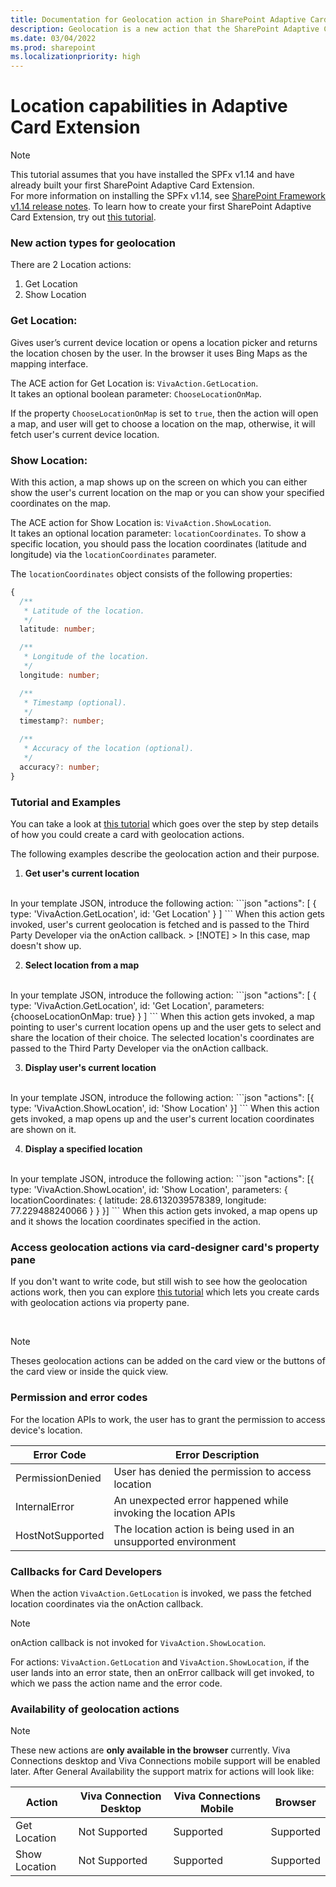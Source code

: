 ```yaml
---
title: Documentation for Geolocation action in SharePoint Adaptive Card Extension
description: Geolocation is a new action that the SharePoint Adaptive Card Extension framework supports, which enables third party developers to come up with their location specific scenarios.
ms.date: 03/04/2022
ms.prod: sharepoint
ms.localizationpriority: high
---
```

# Location capabilities in Adaptive Card Extension

> [!NOTE]
> This tutorial assumes that you have installed the SPFx v1.14 and have already built your first SharePoint Adaptive Card Extension.<br/>
> For more information on installing the SPFx v1.14, see [SharePoint Framework v1.14 release notes](../../../../release-1.14.md).
> To learn how to create your first SharePoint Adaptive Card Extension, try out [this tutorial](../../../get-started/build-first-sharepoint-adaptive-card-extension.md).

### New action types for geolocation

There are 2 Location actions:
1. Get Location
2. Show Location

### Get Location:
Gives user’s current device location or opens a location picker and returns the location chosen by the user. In the browser it uses Bing Maps as the mapping interface.

The ACE action for Get Location is: `VivaAction.GetLocation`. <br/>
It takes an optional boolean parameter: `ChooseLocationOnMap`.

If the property `ChooseLocationOnMap` is set to `true`, then the action will open a map, and user will get to choose a location on the map, otherwise, it will fetch user's current device location.

### Show Location:
With this action, a map shows up on the screen on which you can either show the user's current location on the map or you can show your specified coordinates on the map.

The ACE action for Show Location is: `VivaAction.ShowLocation`. <br/>
It takes an optional location parameter: `locationCoordinates`.
To show a specific location, you should pass the location coordinates (latitude and longitude) via the `locationCoordinates` parameter. <br/>

The `locationCoordinates` object consists of the following properties:
```typescript
{
  /**
   * Latitude of the location.
   */
  latitude: number;

  /**
   * Longitude of the location.
   */
  longitude: number;

  /**
   * Timestamp (optional).
   */
  timestamp?: number;

  /**
   * Accuracy of the location (optional).
   */
  accuracy?: number;
}
```

### Tutorial and Examples
You can take a look at [this tutorial](./GeolocationTutorial.md) which goes over the step by step details of how you could create a card with geolocation actions.

The following examples describe the geolocation action and their purpose.

1. <b> Get user's current location </b>
<br/>
In your template JSON, introduce the following action:
    ```json
       "actions": [
          {
            type: 'VivaAction.GetLocation',
            id: 'Get Location'
          }
        ]
    ```
    When this action gets invoked, user's current geolocation is fetched and is passed to the Third Party Developer via the onAction callback.
    > [!NOTE]
    > In this case, map doesn't show up. 

2. <b> Select location from a map </b>
<br/>
In your template JSON, introduce the following action:
    ```json
       "actions": [
          {
            type: 'VivaAction.GetLocation',
            id: 'Get Location',
            parameters: {chooseLocationOnMap: true}
          }
        ]
    ```
    When this action gets invoked, a map pointing to user's current location opens up and the user gets to select and share the location of their choice. The selected location's coordinates are passed to the Third Party Developer via the onAction callback.

3. <b> Display user's current location </b>
<br/>
In your template JSON, introduce the following action:
    ```json
       "actions": [{
          type: 'VivaAction.ShowLocation',
          id: 'Show Location'
        }]
    ```
    When this action gets invoked, a map opens up and the user's current location coordinates are shown on it.

4. <b> Display a specified location </b>
<br/>
In your template JSON, introduce the following action:
    ```json
       "actions": [{
          type: 'VivaAction.ShowLocation',
          id: 'Show Location',
          parameters: {
            locationCoordinates: {
              latitude: 28.6132039578389,
              longitude: 77.229488240066
            }
          }
        }]
    ```
    When this action gets invoked, a map opens up and it shows the location coordinates specified in the action.

### Access geolocation actions via card-designer card's property pane
If you don't want to write code, but still wish to see how the geolocation actions work, then you can explore [this tutorial](./GeolocationPropertyPane.md) which lets you create cards with geolocation actions via property pane.

<br/>

> [!NOTE]
> Theses geolocation actions can be added on the card view or the buttons of the card view or inside the quick view.

### Permission and error codes
For the location APIs to work, the user has to grant the permission to access device's location.


  Error Code        | Error Description
  ----------------- | -----------------
  PermissionDenied  | User has denied the permission to access location
  InternalError     | An unexpected error happened while invoking the location APIs
  HostNotSupported  | The location action is being used in an unsupported environment


### Callbacks for Card Developers
When the action `VivaAction.GetLocation` is invoked, we pass the fetched location coordinates via the onAction callback.
> [!NOTE]
> onAction callback is not invoked for `VivaAction.ShowLocation`.

For actions: `VivaAction.GetLocation` and `VivaAction.ShowLocation`, if the user lands into an error state, then an onError callback will get invoked, to which we pass the action name and the error code.

### Availability of geolocation actions

> [!NOTE]
> These new actions are **only available in the browser** currently. Viva Connections desktop and Viva Connections mobile support will be enabled later.
After General Availability the support matrix for actions will look like:

  Action       | Viva Connection Desktop | Viva Connections Mobile | Browser
  ------------- | ------------- | ------------- | -------------
  Get Location  | Not Supported | Supported | Supported
  Show Location | Not Supported | Supported | Supported

